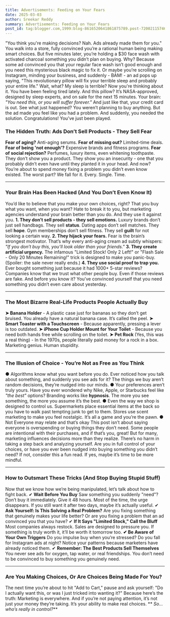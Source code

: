 ```yaml
---
title: Advertisements: Feeding on Your Fears
date: 2025-03-03
author: Sreekar Reddy
summary: Advertisements: Feeding on Your Fears
post_id: tag:blogger.com,1999:blog-8616520641861875789.post-7200211574617374719
---
```


  

"You think you're making decisions? Nah. Ads already made them for you."
You walk into a store, fully convinced you’re a rational human being making smart choices. But five minutes later, you’re holding a $30 face wash with activated charcoal something you didn’t plan on buying.
Why? Because some ad convinced you that your regular face wash isn’t good enough and you need this mysterious black magic to fix it.
Or maybe you’re scrolling on Instagram, minding your business, and suddenly - BAM! - an ad pops up saying, "This revolutionary pillow will fix your terrible sleep and probably your entire life."
Wait, what? My sleep is terrible?
Now you're thinking about it. You have been feeling tired lately. And this pillow? It’s NASA-approved, designed by sleep experts, and on sale for the next 15 minutes.
Your brain: _"You need this, or you will suffer forever."_
And just like that, your credit card is out.
See what just happened? You weren’t planning to buy anything. But the ad made you feel like you had a problem. And suddenly, you needed the solution.
Congratulations! You’ve just been played.
### The Hidden Truth: Ads Don’t Sell Products - They Sell Fear
 **Fear of aging?** Anti-aging serums.
 **Fear of missing out?** Limited-time deals.
 **Fear of being 'not enough'?** Expensive brands and fitness programs.
 **Fear of social rejection?** Perfumes, luxury items, even whitening toothpaste.
They don’t show you a product. They show you an insecurity - one that you probably didn’t even have until they planted it in your head. And now? You’re about to spend money fixing a problem you didn’t even know existed.
The worst part? We fall for it. Every. Single. Time.
* * *
### Your Brain Has Been Hacked (And You Don’t Even Know It)
You’d like to believe that you make your own choices, right? That you buy what you want, when you want?
Hate to break it to you, but marketing agencies understand your brain better than you do. And they use it against you.
 **1\. They don’t sell products - they sell emotions.**
Luxury brands don’t just sell handbags. They sell **status**. 
Dating apps don’t sell matches. They sell **hope**. 
Gym memberships don’t sell fitness. They sell **guilt** for not looking a certain way.
 **2\. They hijack your fears.**
Fear is the brain’s strongest motivator. That’s why every anti-aging cream ad subtly whispers: _"If you don’t buy this, you’ll look older than your friends."_
 **3\. They create artificial urgency.**
The infamous "Limited Stock! Only 2 Left!" or "Flash Sale - Only 20 Minutes Remaining!" trick is designed to make you panic-buy. (Spoiler: the sale never really ends.)
 **4\. They use social proof to trap you.**
Ever bought something just because it had 1000+ 5-star reviews? Companies know that we trust what other people buy. Even if those reviews are fake.
And before you know it? You’ve convinced yourself that you need something you didn’t even care about yesterday.
* * *
### The Most Bizarre Real-Life Products People Actually Buy
 **➤ Banana Holder** \- A plastic case just for bananas so they don’t get bruised. You already have a natural banana case. It’s called the peel.
 **➤** **Smart Toaster with a Touchscreen** \- Because apparently, pressing a lever is too outdated.
 **➤** **iPhone Cup Holder Mount for Your Toilet** \- Because you need both hands free while scrolling on the toilet.
 **➤** **Pet Rock** (Yes, this was a real thing) - In the 1970s, people literally paid money for a rock in a box. Marketing genius. Human stupidity.
* * *
### The Illusion of Choice - You’re Not as Free as You Think
● Algorithms know what you want before you do. Ever noticed how you talk about something, and suddenly you see ads for it? The things we buy aren’t random decisions, they’re nudged into our minds.
● Your preferences aren’t truly yours. Have you ever wondered why Nike, Apple, or Starbucks feel like _"the best"_ options? Branding works like **hypnosis**. The more you see something, the more you assume it’s the best.
● Even the way we shop is designed to control us. Supermarkets place essential items at the back so you have to walk past tempting junk to get to them. Stores use scent marketing to make you feel nostalgic. It’s all a game and you’re the pawn.
● Not Everyone may relate and that’s okay
This post isn’t about saying everyone is overspending or buying things they don’t need. Some people are intentional with their purchases, and if that’s you, great! But for many, marketing influences decisions more than they realize.
There’s no harm in taking a step back and analyzing yourself. Are you in full control of your choices, or have you ever been nudged into buying something you didn’t need? If not, consider this a fun read. If yes, maybe it’s time to be more mindful.
* * *
### How to Outsmart These Tricks (And Stop Buying Stupid Stuff)
Now that we know how we’re being manipulated, let’s talk about how to fight back.
✔ **Wait Before You Buy**
Saw something you suddenly "need"? Don’t buy it immediately.
Give it 48 hours. Most of the time, the urge disappears. If you still want it after two days, maybe it’s actually useful.
✔ **Ask Yourself: Is This Solving a Real Problem?**
Are you fixing something that genuinely makes your life better? Or are you fixing a problem that an ad convinced you that you have?
✔ **If It Says "Limited Stock," Call the Bluff**
Most companies always restock. Sales are designed to pressure you. If something is truly worth it, it’ll be worth it tomorrow too.
 **✔ Be Aware of Your Own Triggers**
Do you impulse buy when you’re stressed? Do you fall for Instagram ads at night? Notice your patterns because marketers have already noticed them.
✔ **Remember: The Best Products Sell Themselves**
You never see ads for oxygen, tap water, or real friendships.
You don’t need to be convinced to buy something you genuinely need.
* * *
### Are You Making Choices, Or Are Choices Being Made For You?
The next time you’re about to hit "Add to Cart," pause and ask yourself:
"Do I actually want this, or was I just tricked into wanting it?"
Because here’s the truth: Marketing is everywhere. And if you’re not paying attention, it’s not just your money they’re taking. It’s your ability to make real choices.
 ** _So… who’s really in control?_**
